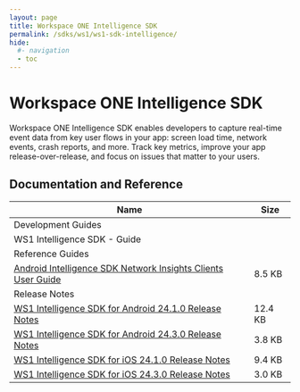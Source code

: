 ```yaml
---
layout: page
title: Workspace ONE Intelligence SDK
permalink: /sdks/ws1/ws1-sdk-intelligence/
hide:
  #- navigation
  - toc
---
```


# Workspace ONE Intelligence SDK

Workspace ONE Intelligence SDK enables developers to capture real-time event data from key user flows in your app: screen load time, network events, crash reports, and more. Track key metrics, improve your app release-over-release, and focus on issues that matter to your users.

## Documentation and Reference
| Name | Size |
| --- | --- |
| Development Guides |  |
| WS1 Intelligence SDK - Guide | [](https://developer.omnissa.com/ws1-intel-dev-centre/hosting/) |
| Reference Guides |  |
| [Android Intelligence SDK Network Insights Clients User Guide](guides/Android-Intelligence-SDK-Network-20240213.pdf) | 8.5 KB |
| Release Notes |  |
| [WS1 Intelligence SDK for Android 24.1.0 Release Notes](guides/WS1-Intelligence-SDK-for-Android-24.1.0-Release-Notes.pdf) | 12.4 KB |
| [WS1 Intelligence SDK for Android 24.3.0 Release Notes](guides/WS1-Intelligence-SDK-for-Android-24.3.0-Release-Notes.pdf) | 3.8 KB |
| [WS1 Intelligence SDK for iOS 24.1.0 Release Notes](guides/WS1-Intelligence-SDK-for-iOS-24.1.0-Release-Notes.pdf) | 9.4 KB |
| [WS1 Intelligence SDK for iOS 24.3.0 Release Notes](guides/WS1-Intelligence-SDK-for-iOS-24.3.0-Release-Notes.pdf) | 3.0 KB |